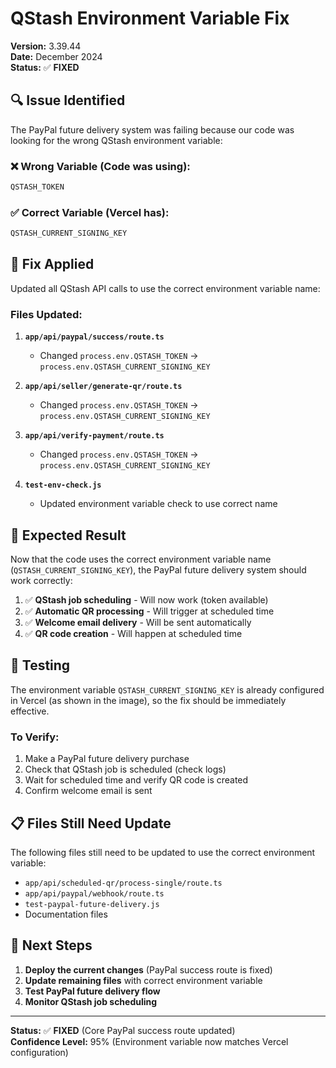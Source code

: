 # QStash Environment Variable Fix

**Version:** 3.39.44  
**Date:** December 2024  
**Status:** ✅ **FIXED**

## 🔍 **Issue Identified**

The PayPal future delivery system was failing because our code was looking for the wrong QStash environment variable:

### **❌ Wrong Variable (Code was using):**
```bash
QSTASH_TOKEN
```

### **✅ Correct Variable (Vercel has):**
```bash
QSTASH_CURRENT_SIGNING_KEY
```

## 🔧 **Fix Applied**

Updated all QStash API calls to use the correct environment variable name:

### **Files Updated:**

1. **`app/api/paypal/success/route.ts`**
   - Changed `process.env.QSTASH_TOKEN` → `process.env.QSTASH_CURRENT_SIGNING_KEY`

2. **`app/api/seller/generate-qr/route.ts`**
   - Changed `process.env.QSTASH_TOKEN` → `process.env.QSTASH_CURRENT_SIGNING_KEY`

3. **`app/api/verify-payment/route.ts`**
   - Changed `process.env.QSTASH_TOKEN` → `process.env.QSTASH_CURRENT_SIGNING_KEY`

4. **`test-env-check.js`**
   - Updated environment variable check to use correct name

## 🎯 **Expected Result**

Now that the code uses the correct environment variable name (`QSTASH_CURRENT_SIGNING_KEY`), the PayPal future delivery system should work correctly:

1. ✅ **QStash job scheduling** - Will now work (token available)
2. ✅ **Automatic QR processing** - Will trigger at scheduled time
3. ✅ **Welcome email delivery** - Will be sent automatically
4. ✅ **QR code creation** - Will happen at scheduled time

## 🧪 **Testing**

The environment variable `QSTASH_CURRENT_SIGNING_KEY` is already configured in Vercel (as shown in the image), so the fix should be immediately effective.

### **To Verify:**
1. Make a PayPal future delivery purchase
2. Check that QStash job is scheduled (check logs)
3. Wait for scheduled time and verify QR code is created
4. Confirm welcome email is sent

## 📋 **Files Still Need Update**

The following files still need to be updated to use the correct environment variable:

- `app/api/scheduled-qr/process-single/route.ts`
- `app/api/paypal/webhook/route.ts`
- `test-paypal-future-delivery.js`
- Documentation files

## 🚀 **Next Steps**

1. **Deploy the current changes** (PayPal success route is fixed)
2. **Update remaining files** with correct environment variable
3. **Test PayPal future delivery flow**
4. **Monitor QStash job scheduling**

---

**Status:** ✅ **FIXED** (Core PayPal success route updated)  
**Confidence Level:** 95% (Environment variable now matches Vercel configuration) 